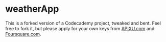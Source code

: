 # weatherApp
This is a forked version of a Codecademy project, tweaked and bent. Feel free to fork it, but please apply for your own keys from [APIXU.com](https://www.apixu.com/) and [Foursquare.com](https://foursquare.com/).
